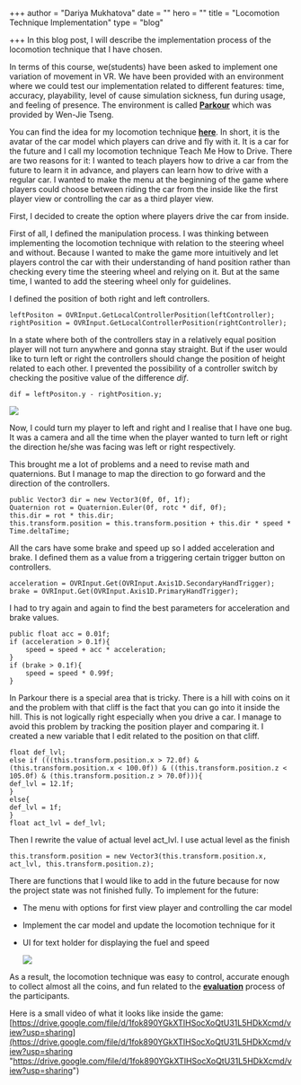 +++
author = "Dariya Mukhatova"
date = ""
hero = ""
title = "Locomotion Technique Implementation"
type = "blog"

+++
In this blog post, I will describe the implementation process of the locomotion technique that I have chosen.

In terms of this course, we(students) have been asked to implement one variation of movement in VR. We have been provided with an environment where we could test our implementation related to different features: time, accuracy, playability, level of cause simulation sickness, fun during usage, and feeling of presence. The environment is called [**Parkour**](https://github.com/wenjietseng/VR-locomotion-parkour) which was provided by Wen-Jie Tseng.

You can find the idea for my locomotion technique [**here**](https://app.forestry.io/sites/l07bwi0ocbq4cw/#/pages/content-blog-posts-vr-locomotion-pitch-md/). In short, it is the avatar of the car model which players can drive and fly with it. It is a car for the future and I call my locomotion technique Teach Me How to Drive. There are two reasons for it: I wanted to teach players how to drive a car from the future to learn it in advance, and players can learn how to drive with a regular car. I wanted to make the menu at the beginning of the game where players could choose between riding the car from the inside like the first player view or controlling the car as a third player view.

First, I decided to create the option where players drive the car from inside.

First of all, I defined the manipulation process. I was thinking between implementing the locomotion technique with relation to the steering wheel and without. Because I wanted to make the game more intuitively and let players control the car with their understanding of hand position rather than checking every time the steering wheel and relying on it. But at the same time, I wanted to add the steering wheel only for guidelines.

I defined the position of both right and left controllers.

    leftPositon = OVRInput.GetLocalControllerPosition(leftController);
    rightPosition = OVRInput.GetLocalControllerPosition(rightController);

In a state where both of the controllers stay in a relatively equal position player will not turn anywhere and gonna stay straight. But if the user would like to turn left or right the controllers should change the position of height related to each other. I prevented the possibility of a controller switch by checking the positive value of the difference _dif_.

    dif = leftPositon.y - rightPosition.y;

![](/images/2022-02-28-16-16-42.png)

Now, I could turn my player to left and right and I realise that I have one bug. It was a camera and all the time when the player wanted to turn left or right the direction he/she was facing was left or right respectively.

This brought me a lot of problems and a need to revise math and quaternions. But I manage to map the direction to go forward and the direction of the controllers.

    public Vector3 dir = new Vector3(0f, 0f, 1f);
    Quaternion rot = Quaternion.Euler(0f, rotc * dif, 0f);
    this.dir = rot * this.dir;
    this.transform.position = this.transform.position + this.dir * speed * Time.deltaTime;

All the cars have some brake and speed up so I added acceleration and brake. I defined them as a value from a triggering certain trigger button on controllers.

    acceleration = OVRInput.Get(OVRInput.Axis1D.SecondaryHandTrigger);
    brake = OVRInput.Get(OVRInput.Axis1D.PrimaryHandTrigger);

I had to try again and again to find the best parameters for acceleration and brake values.

    public float acc = 0.01f;
    if (acceleration > 0.1f){
    	speed = speed + acc * acceleration;
    }
    if (brake > 0.1f){
    	speed = speed * 0.99f;
    }

In Parkour there is a special area that is tricky. There is a hill with coins on it and the problem with that cliff is the fact that you can go into it inside the hill. This is not logically right especially when you drive a car. I manage to avoid this problem by tracking the position player and comparing it. I created a new variable that I edit related to the position on that cliff. 

    float def_lvl;
    else if (((this.transform.position.x > 72.0f) & (this.transform.position.x < 100.0f)) & ((this.transform.position.z < 105.0f) & (this.transform.position.z > 70.0f))){
    def_lvl = 12.1f;
    }
    else{
    def_lvl = 1f;
    }
    float act_lvl = def_lvl;

Then I rewrite the value of actual level act_lvl. I use actual level as the finish 

    this.transform.position = new Vector3(this.transform.position.x, act_lvl, this.transform.position.z);

There are functions that I would like to add in the future because for now the project state was not finished fully. To implement for the future:

* The menu with options for first view player and controlling the car model
* Implement the car model and update the locomotion technique for it
* UI for text holder for displaying the fuel and speed

  ![](/images/2022-02-28-16-48-08.png)

As a result, the locomotion technique was easy to control, accurate enough to collect almost all the coins, and fun related to the [**evaluation**](https://app.forestry.io/sites/l07bwi0ocbq4cw/#/pages/content-blog-posts-evaluation-the-technique-md/) process of the participants.

Here is a small video of what it looks like inside the game: [https://drive.google.com/file/d/1fok890YGkXTIHSocXoQtU31L5HDkXcmd/view?usp=sharing](https://drive.google.com/file/d/1fok890YGkXTIHSocXoQtU31L5HDkXcmd/view?usp=sharing "https://drive.google.com/file/d/1fok890YGkXTIHSocXoQtU31L5HDkXcmd/view?usp=sharing")